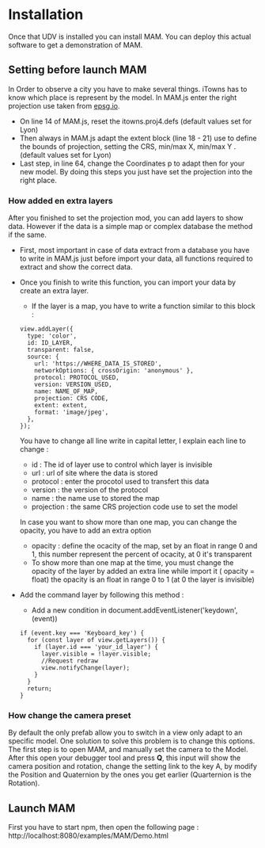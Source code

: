 # Installation

Once that UDV is installed you can install MAM. You can deploy this actual software to get a demonstration of MAM.

## Setting before launch MAM

In Order to observe a city you have to make several things. iTowns has to know which place is represent by the model. In MAM.js enter the right projection use taken from [epsg.io](https://epsg.io).
*  On line 14 of MAM.js, reset the itowns.proj4.defs (default values set for Lyon)
*  Then always in MAM.js adapt the extent block (line 18 - 21) use to define the bounds of projection, setting the CRS, min/max X, min/max Y . (default values set for Lyon)
*  Last step, in line 64, change the Coordinates p to adapt then for your new model.
By doing this steps you just have set the projection into the right place.

### How added en extra layers

After you finished to set the projection mod, you can add layers to show data. However if the data is a simple map or complex database the method if the same.
* First, most important in case of data extract from a database you have to write in MAM.js just before import your data, all functions required to extract and show the correct data.
* Once you finish to write this function, you can import your data by create an extra layer.
    * If the layer is a map, you have to write a function similar to this block :
    ```
    view.addLayer({
      type: 'color',
      id: ID_LAYER,
      transparent: false,
      source: {
        url: 'https://WHERE_DATA_IS_STORED',
        networkOptions: { crossOrigin: 'anonymous' },
        protocol: PROTOCOL_USED,
        version: VERSION_USED,
        name: NAME_OF_MAP,
        projection: CRS CODE,
        extent: extent,
        format: 'image/jpeg',
      },
    });
    ```
    You have to change all line write in capital letter, I explain each line to change :
    -  id : The id of layer use to control which layer is invisible
    -  url : url of site where the data is stored
    -  protocol : enter the procotol used to transfert this data
    -  version : the version of the protocol
    -  name : the name use to stored the map
    -  projection : the same CRS projection code use to set the model

    In case you want to show more than one map, you can change the opacity, you have to add an extra option
    - opacity : define the ocacity of the map, set by an float in range 0 and 1, this number represent the percent of ocacity, at 0 it's transparent

    * To show more than one map at the time, you must change the opacity of the layer by added an extra line while import it ( opacity = float) the opacity is an float in range 0 to 1 (at 0 the layer is invisible)
* Add the command layer by  following this method :
  * Add a new condition in document.addEventListener('keydown', (event))
  ```
  if (event.key === 'Keyboard_key') {
    for (const layer of view.getLayers()) {
      if (layer.id === 'your_id_layer') {
        layer.visible = !layer.visible;
        //Request redraw
        view.notifyChange(layer);
      }
    }
    return;
  }
  ```
### How change the camera preset

By default the only prefab allow you to switch in a view only adapt to an specific model. One solution to solve this problem is to change this options. The first step is to open MAM, and manually set the camera to the Model. After this open your debugger tool and press **Q**, this input will show the camera position and rotation, change the setting link to the key A, by modify the Position and Quaternion by the ones you get earlier (Quarternion is the Rotation).

## Launch MAM

First you have to start npm, then open the following page :  http://localhost:8080/examples/MAM/Demo.html
